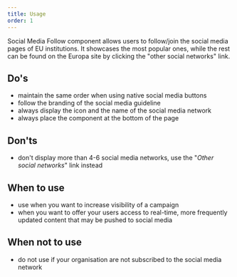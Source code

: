```yaml
---
title: Usage
order: 1
---
```

Social Media Follow component allows users to follow/join the social media pages of EU institutions. It showcases the most popular ones, while the rest can be found on the Europa site by clicking the "other social networks" link.

## Do's

- maintain the same order when using native social media buttons
- follow the branding of the social media guideline
- always display the icon and the name of the social media network
- always place the component at the bottom of the page

## Don'ts

- don't display more than 4-6 social media networks, use the "_Other social networks_" link instead

## When to use

- use when you want to increase visibility of a campaign
- when you want to offer your users access to real-time, more frequently updated content that may be pushed to social media

## When not to use

- do not use if your organisation are not subscribed to the social media network
